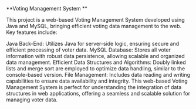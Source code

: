 **Voting Management System **


This project is a web-based Voting Management System developed using Java and MySQL, bringing efficient voting data management to the web. Key features include:

Java Back-End: Utilizes Java for server-side logic, ensuring secure and efficient processing of voter data.
MySQL Database: Stores all voter information with robust data persistence, allowing scalable and organized data management.
Efficient Data Structures and Algorithms: Doubly linked lists and merge sort are employed to optimize data handling, similar to the console-based version.
File Management: Includes data reading and writing capabilities to ensure data availability and integrity.
This web-based Voting Management System is perfect for understanding the integration of data structures in web applications, offering a seamless and scalable solution for managing voter data.

